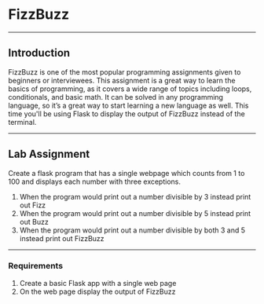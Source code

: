 # FizzBuzz

---

## Introduction
FizzBuzz is one of the most popular programming assignments given to beginners or interviewees. This assignment is a great way to learn the basics of programming, as it covers a wide range of topics including loops, conditionals, and basic math. It can be solved in any programming language, so it’s a great way to start learning a new language as well.
This time you'll be using Flask to display the output of FizzBuzz instead of the terminal.

---

## Lab Assignment
Create a flask program that has a single webpage which counts from 1 to 100 and displays each number with three exceptions. 
  1. When the program would print out a number divisible by 3 instead print out Fizz
  2. When the program would print out a number divisible by 5 instead print out Buzz
  3. When the program would print out a number divisible by both 3 and 5 instead print out FizzBuzz

---

### Requirements
1. Create a basic Flask app with a single web page
2. On the web page display the output of FizzBuzz

